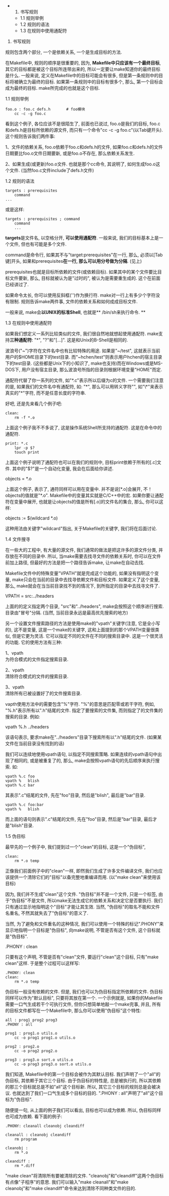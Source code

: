 - 1. 书写规则
    - 1.1 规则举例
    - 1.2 规则的语法
    - 1.3 在规则中使用通配符

1. 书写规则

规则包含两个部分, 一个是依赖关系, 一个是生成目标的方法. 

在Makefile中, 规则的顺序是很重要的, 因为, **Makefile中只应该有一个最终目标**, 其它的目标都是被这个目标所连带出来的, 所以一定要让make知道你的最终目标是什么. 一般来说, 定义在Makefile中的目标可能会有很多, 但是第一条规则中的目标将被确立为最终的目标. 如果第一条规则中的目标有很多个, 那么, 第一个目标会成为最终的目标. make所完成的也就是这个目标. 

1.1 规则举例

```
foo.o : foo.c defs.h       # foo模块
    cc -c -g foo.c
```

看到这个例子, 各位应该不是很陌生了, 前面也已说过, foo.o是我们的目标, foo.c和defs.h是目标所依赖的源文件, 而只有一个命令"cc -c -g foo.c"(以Tab键开头). 这个规则告诉我们两件事: 

1、文件的依赖关系, foo.o依赖于foo.c和defs.h的文件, 如果foo.c和defs.h的文件日期要比foo.o文件日期要新, 或是foo.o不存在, 那么依赖关系发生. 
    
2、如果生成(或更新)foo.o文件. 也就是那个cc命令, 其说明了, 如何生成foo.o这个文件. (当然foo.c文件include了defs.h文件)

1.2 规则的语法

```
targets : prerequisites
    command
...
```

或是这样: 

```
targets : prerequisites ; command
    command
    ...
```

**targets**是文件名, 以空格分开, **可以使用通配符**. 一般来说, 我们的目标基本上是一个文件, 但也有可能是多个文件. 

command是命令行, 如果其不与"target:prerequisites"在一行, 那么, 必须以[Tab键]开头, 如果和prerequisites**在一行, 那么可以用分号做为分隔**. (见上)

prerequisites也就是目标所依赖的文件(或依赖目标). 如果其中的某个文件要比目标文件要新, 那么, 目标就被认为是"过时的", 被认为是需要重生成的. 这个在前面已经讲过了. 

如果命令太长, 你可以使用反斜框('\')作为换行符. make对一行上有多少个字符没有限制. 规则告诉make两件事, 文件的依赖关系和如何成成目标文件. 

一般来说, make会**以UNIX的标准Shell**, 也就是** /bin/sh来执行命令.  **

1.3 在规则中使用通配符

如果我们想定义一系列比较类似的文件, 我们很自然地就想起使用通配符. make支持**三种通配符**: "*", "?"和"[...]". 这是和Unix的B-Shell是相同的. 

波浪号("\~")字符在文件名中也有比较特殊的用途. 如果是"\~/test", 这就表示当前用户的$HOME目录下的test目录. 而"~hchen/test"则表示用户hchen的宿主目录下的test目录. (这些都是Unix下的小知识了, make也支持)而在Windows或是MS-DOS下, 用户没有宿主目录, 那么波浪号所指的目录则根据环境变量"HOME"而定. 

通配符代替了你一系列的文件, 如"\*.c"表示所以后缀为c的文件. 一个需要我们注意的是, 如果我们的文件名中有通配符, 如: "\*", 那么可以用转义字符"\", 如"\\*"来表示真实的"\*"字符, 而不是任意长度的字符串. 

好吧, 还是先来看几个例子吧: 

```
clean:
    rm -f *.o
```

上面这个例子我不不多说了, 这是操作系统Shell所支持的通配符. 这是在命令中的通配符. 

```
print: *.c
    lpr -p $?
    touch print
```

上面这个例子说明了通配符也可以在我们的规则中, 目标print依赖于所有的[.c]文件. 其中的"$?"是一个自动化变量, 我会在后面给你讲述. 

objects = *.o

上面这个例子, 表示了, 通符同样可以用在变量中. 并不是说[\*.o]会展开, 不！objects的值就是"*.o". Makefile中的变量其实就是C/C++中的宏. 如果你要让通配符在变量中展开, 也就是让objects的值是所有[.o]的文件名的集合, 那么, 你可以这样: 

objects := $(wildcard *.o)

这种用法由关键字"wildcard"指出, 关于Makefile的关键字, 我们将在后面讨论. 

1.4 文件搜寻

在一些大的工程中, 有大量的源文件, 我们通常的做法是把这许多的源文件分类, 并存放在不同的目录中. 所以, 当make需要去找寻文件的依赖关系时, 你可以在文件前加上路径, 但最好的方法是把一个路径告诉make, 让make在自动去找. 

Makefile文件中的特殊变量"VPATH"就是完成这个功能的, 如果没有指明这个变量, make只会在当前的目录中去找寻依赖文件和目标文件. 如果定义了这个变量, 那么, make就会在当当前目录找不到的情况下, 到所指定的目录中去找寻文件了. 

VPATH = src:../headers

上面的的定义指定两个目录, "src"和"../headers", make会按照这个顺序进行搜索. 目录由"冒号"分隔. (当然, 当前目录永远是最高优先搜索的地方)

另一个设置文件搜索路径的方法是使用make的"vpath"关键字(注意, 它是全小写的), 这不是变量, 这是一个make的关键字, 这和上面提到的那个VPATH变量很类似, 但是它更为灵活. 它可以指定不同的文件在不同的搜索目录中. 这是一个很灵活的功能. 它的使用方法有三种: 

1、vpath <pattern> <directories>  
为符合模式<pattern>的文件指定搜索目录<directories>. 

2、vpath <pattern>  
清除符合模式<pattern>的文件的搜索目录. 

3、vpath  
清除所有已被设置好了的文件搜索目录. 

vapth使用方法中的<pattern>需要包含"%"字符. "%"的意思是匹配零或若干字符, 例如, "%.h"表示所有以".h"结尾的文件. <pattern>指定了要搜索的文件集, 而<directories>则指定了<pattern>的文件集的搜索的目录. 例如: 

vpath %.h ../headers

该语句表示, 要求make在"../headers"目录下搜索所有以".h"结尾的文件. (如果某文件在当前目录没有找到的话)

我们可以连续地使用vpath语句, 以指定不同搜索策略. 如果连续的vpath语句中出现了相同的<pattern>, 或是被重复了的<pattern>, 那么, make会按照vpath语句的先后顺序来执行搜索. 如: 

```
vpath %.c foo
vpath %   blish
vpath %.c bar
```

其表示".c"结尾的文件, 先在"foo"目录, 然后是"blish", 最后是"bar"目录. 

```
vpath %.c foo:bar
vpath %   blish
```

而上面的语句则表示".c"结尾的文件, 先在"foo"目录, 然后是"bar"目录, 最后才是"blish"目录. 

1.5 伪目标

最早先的一个例子中, 我们提到过一个"clean"的目标, 这是一个"伪目标", 

```
clean:
    rm *.o temp
```

正像我们前面例子中的"clean"一样, 即然我们生成了许多文件编译文件, 我们也应该提供一个清除它们的"目标"以备完整地重编译而用.  (以"make clean"来使用该目标)

因为, 我们并不生成"clean"这个文件. "伪目标"并不是一个文件, 只是一个标签, 由于"伪目标"不是文件, 所以make无法生成它的依赖关系和决定它是否要执行. 我们只有通过显示地指明这个"目标"才能让其生效. 当然, "伪目标"的取名不能和文件名重名, 不然其就失去了"伪目标"的意义了. 

当然, 为了避免和文件重名的这种情况, 我们可以使用一个特殊的标记".PHONY"来显示地指明一个目标是"伪目标", 向make说明, 不管是否有这个文件, 这个目标就是"伪目标". 

.PHONY : clean

只要有这个声明, 不管是否有"clean"文件, 要运行"clean"这个目标, 只有"make clean"这样. 于是整个过程可以这样写: 

```
.PHONY: clean
clean:
    rm *.o temp
```

伪目标一般没有依赖的文件. 但是, 我们也可以为伪目标指定所依赖的文件. 伪目标同样可以作为"默认目标", 只要将其放在第一个. 一个示例就是, 如果你的Makefile需要一口气生成若干个可执行文件, 但你只想简单地敲一个make完事, 并且, 所有的目标文件都写在一个Makefile中, 那么你可以使用"伪目标"这个特性: 

```
all : prog1 prog2 prog3
.PHONY : all

prog1 : prog1.o utils.o
    cc -o prog1 prog1.o utils.o

prog2 : prog2.o
    cc -o prog2 prog2.o

prog3 : prog3.o sort.o utils.o
    cc -o prog3 prog3.o sort.o utils.o
```

我们知道, Makefile中的第一个目标会被作为其默认目标. 我们声明了一个"all"的伪目标, 其依赖于其它三个目标. 由于伪目标的特性是, 总是被执行的, 所以其依赖的那三个目标就总是不如"all"这个目标新. 所以, 其它三个目标的规则总是会被决议. 也就达到了我们一口气生成多个目标的目的. ".PHONY : all"声明了"all"这个目标为"伪目标". 

随便提一句, 从上面的例子我们可以看出, 目标也可以成为依赖. 所以, 伪目标同样也可成为依赖. 看下面的例子: 

```
.PHONY: cleanall cleanobj cleandiff

cleanall : cleanobj cleandiff
    rm program

cleanobj :
    rm *.o

cleandiff :
    rm *.diff
```

"make clean"将清除所有要被清除的文件. "cleanobj"和"cleandiff"这两个伪目标有点像"子程序"的意思. 我们可以输入"make cleanall"和"make cleanobj"和"make cleandiff"命令来达到清除不同种类文件的目的. 